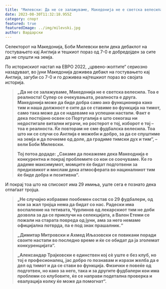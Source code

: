 ```yaml
---
title: "Милевски: Да не се залажуваме, Македонија не е светска велесила!"
date: 2023-08-30T11:32:18.955Z
category: спорт
featured: true
featuredImage: ../img/milevski.jpg
author: Вардарски
---
```

<!--StartFragment-->

Селекторот на Македонија, Боби Милевски вели дека дебаклот на гостувањето кај Англија и тешкиот пораз од 7-0 е добредојден за сите да не спушти на земја.

По историскиот настап на ЕВРО 2022, „црвено-жолтите“ сериозно назадуваат, во јуни Македонија доживеа дебакл на гостувањето кај Англија, загуби со 7-0 и го доживеа најтешкиот пораз во својата историја.

> **„Да не се залажуваме, Македонија не е светска велесила. Тоа е реалноста! Супер се очекувањата, реалноста е друга. Македонија може да биде добра само ако функционира како тим и наша должност е сите да се ставиме во функција на тимот, само така може да се надеваме на успешни настапи. Факт е дека постојано освен со Португалија е што секогаш ни недостигале витални играчи, но ростерот е тој, изборот е тој – тоа е реалноста. Ќе повторам не сме фудбалска велесила. Тоа што ни се случи со Англија е можеби и добро, за да се спуштиме на земја и да почнеме од доле, да градиме тимски дух и тим“, – вели Боби Милевски.**
>
> **Тој потоа додаде: „Сакаме да покажеме дека Макеоднија е конкурентна и покрај проблемите со кои се соочуваме. Ќе го дадеме максимумот, момците ќе бидат подготвени за предизвикот и мислам дека атмосферата во нациналниот тим ќе биде добра и позитивна“.**

И покрај тоа што на списокот има 29 имиња, уште сега е познато дека отпаѓаат тројца.

> **„Не случајно избравме пообемен состав со 29 фудбалери, од кои за жал тројца нема да бидат со нас. Радески има воспаление на тетивата, Чурлинов од лекарскиот тим не доби дозвола за да се приклучи на селекцијата, а Валон Етеми се пожали на старата повреда од јуни, ама за него немаме официјална потврда, па е под знак прашалник.“**
>
> **„Димитар Митровски и Ахмед Иљазовски се повикани поради своите настапи во последно време и ќе се обидат да ја зголемат конкуренцијата“.**
>
> **„Александар Трајковски е единствен кој сѐ уште е без клуб, но тој е професионалец, јас добро го познавам и изрази желба да е дел од тимот и да се стави во функција. Физички е повеќе од подготвен, но како за него, така и за другите фудбалери кои има проблеми со клубовите, ќе се направи подетална проверка и евалуација колку ќе може да помогнат“.**

<!--EndFragment-->